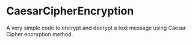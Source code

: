 # CaesarCipherEncryption
A very simple code to encrypt and decrypt a text message using Caesar Cipher encryption method.
